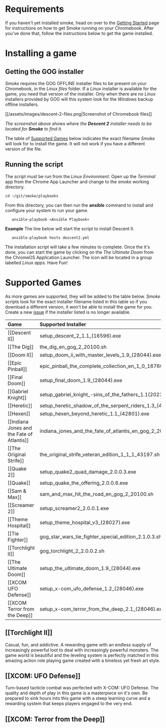 # Requirements
If you haven't yet installed smoke, head on over to the [Getting Started](/user-guide/getting-started/) page for instructions on how to get Smoke running on your Chromebook.  After you've done that, follow the instructions below to get the game installed.

# Installing a game  

## Getting the GOG installer
*Smoke* requires the GOG OFFLINE installer files to be present on your Chromebook, in the *Linux files* folder.  If a *Linux* installer is available for the game, you need that version of the installer.  Only when there are no *Linux* installers provided by GOG will this system look for the *Windows* backup offline installers.

[[/assets/images/descent-2-files.png|Screenshot of Chromebook files]]

*The screenshot above shows where the **Descent 2** installer needs to be located for **Smoke** to find it.*

The table of [Supported Games](#supported-games) below indicates the exact filename *Smoke* will look for to install the game.  It will not work if you have a different version of the file.

## Running the script
The script must be run from the *Linux Environment*.  Open up the *Terminal* app from the Chrome App Launcher and change to the *smoke* working directory.

    cd ~/git/smoke/playbooks

From this directory, you can then run the **ansible** command to install and configure your system to run your game.

       ansible-playbook <Ansible Playbook>

   **Example** The line below will start the script to install Descent II.

       ansible-playbook hosts descent2.yml

The installation script will take a few minutes to complete.  Once the it's done, you can start the game by clicking on the *The Ultimate Doom* from the ChromeOS Application Launcher.  The icon will be located in a group labelled *Linux apps*.  Have Fun!


# Supported Games
As more games are supported, they will be added to the table below.  *Smoke* scripts look for the exact installer filename listed in this table so if you download a different version, it won't be able to install the game for you.  Create a new [issue](https://github.com/gooseberry/smoke/issues) if the installer listed is no longer available.

| Game | Supported Installer | Ansible Playbook |
|:--|:--|:--|
| [[Descent II]] | setup_descent_2_1.1_(16596).exe | descent2.yml |
| [[The Dig]] | the_dig_en_gog_2_20100.sh | dig.yml |
| [[Doom II]] | setup_doom_ii_with_master_levels_1.9_(28044).exe | doom_2.yml |
| [[Epic Pinball]] | epic_pinball_the_complete_collection_en_1_0_16760.sh | epic_pinball.yml |
| [[Final Doom]] | setup_final_doom_1.9_(28044).exe | final_doom.yml |
| [[Gabriel Knight]] | setup_gabriel_knight_-sins_of_the_fathers_1.1(20239).exe | gk1.yml |
| [[Heretic]] | setup_heretic_shadow_of_the_serpent_riders_1.3_(42801).exe | heretic.yml |
| [[Hexen]] | setup_hexen_beyond_heretic_1.1_(42801).exe | hexen.yml |
| [[Indiana Jones and the Fate of Atlantis]] | indiana_jones_and_the_fate_of_atlantis_en_gog_2_20145.sh | atlantis.yml |
| [[The Original Strife]] | the_original_strife_veteran_edition_1_1_1_43197.sh | strife.yml |
| [[Quake 2]] | setup_quake2_quad_damage_2.0.0.3.exe | quake2.yml |
| [[Quake]] | setup_quake_the_offering_2.0.0.6.exe | quake.yml |
| [[Sam & Max]] | sam_and_max_hit_the_road_en_gog_2_20100.sh | samnmax.yml |
| [[Screamer 2]] | setup_screamer2_2.0.0.1.exe | screamer2.yml |
| [[Theme Hospital]] | setup_theme_hospital_v3_(28027).exe | theme_hospital.yml |
| [[Tie Fighter]] | gog_star_wars_tie_fighter_special_edition_2.1.0.3.sh | tie_fighter.yml |
| [[Torchlight II]] | gog_torchlight_2_2.0.0.2.sh | torchlight2.yml |
| [[The Ultimate Doom]] | setup_the_ultimate_doom_1.9_(28044).exe | doom.yml |
| [[XCOM UFO Defense]] | setup_x-com_ufo_defense_1.2_(28046).exe | xcom_ufo_defense.yml |
| [[XCOM Terror from the Deep]] | setup_x-com_terror_from_the_deep_2.1_(28046).exe | xcom_tftd.yml |


## [[Torchlight II]]
Casual, fun, and addictive.  A rewarding game with an endless supply of increasingly powerful loot to deal with increasingly powerful monsters.  The game world is beautiful and the leveling system is perfectly matched in this amazing action role playing game created with a timeless yet fresh art style.

## [[XCOM: UFO Defense]]
Turn-based tacticle combat was perfected with X-COM: UFO Defense.  The quality and depth of play in this game is a masterpiece on it's own.  Be prepared to sink hours into this game with a steep learning curve and a rewarding system that keeps players engaged to the very end.

## [[XCOM: Terror from the Deep]]
